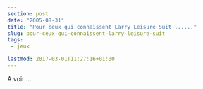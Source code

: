 ```yaml
---
section: post
date: "2005-08-31"
title: "Pour ceux qui connaissent Larry Leisure Suit ......"
slug: pour-ceux-qui-connaissent-larry-leisure-suit
tags:
 - jeux

lastmod: 2017-03-01T11:27:16+01:00
---
```


A voir ....

[](http://www.zeronews-fr.com/flash/quarter.php)
